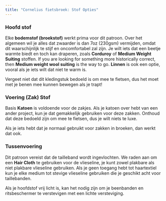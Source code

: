 ```yaml
---
title: "Cornelius fietsbroek: Stof Opties"
---
```


### Hoofd stof

Elke **bodemstof (broekstof)** werkt prima voor dit patroon. Over het algemeen wil je alles dat zwaarder is dan 7oz (230gsm) vermijden, omdat dit waarschijnlijk te stijf en oncomfortabel zal zijn. Je wilt iets dat een beetje warmte biedt en toch kan draperen, zoals **Corduroy** of **Medium Weight Suiting** stoffen. If you are looking for something more historically correct, then **Medium weight wool suiting** is the way to go. **Linnen** is ook een optie, vooral als je iets wilt dat niet te warm is.

<Note>

Vergeet niet dat dit kledingstuk bedoeld is om mee te fietsen, dus het moet met je benen mee kunnen bewegen als je trapt!

</Note>

### Voering (Zak) Stof

Basis **Katoen** is voldoende voor de zakjes. Als je katoen over hebt van een ander project, kun je dat gemakkelijk gebruiken voor deze zakken. Onthoud dat deze bedoeld zijn om mee te fietsen, dus je wilt niets te luxe.

<Note>

Als je iets hebt dat je normaal gebruikt voor zakken in broeken, dan werkt dat ook.

</Note>

### Tussenvoering

Dit patroon vereist dat de tailleband wordt ingevlochten. We raden aan om een **Hair Cloth** te gebruiken voor de vlieseline, je kunt zowel plakbare als niet plakbare vlieseline gebruiken. Als je geen toegang hebt tot haartextiel kun je elke medium tot stevige vlieseline gebruiken die je geschikt acht voor taillebanden.

<Note>

Als je hoofdstof vrij licht is, kan het nodig zijn om je beenbanden en ritsbeschermer te verstevigen met een lichte versteviging.

</Note>
